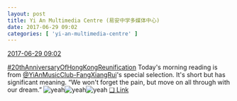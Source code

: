```yaml
---
layout: post
title: Yi An Multimedia Centre (易安中学多媒体中心)
date: 2017-06-29 09:02
categories: [ 'yi-an-multimedia-centre' ]
---
```


<div class="weibo-info">
  <a href="http://weibo.com/6196825252/Fa1MpA3DE">2017-06-29 09:02</a>
</div>

[#20thAnniversaryOfHongKongReunification](http://weibo.com/p/1008081a9bb6a0fb318a824df340f9e192b1a8) Today's morning reading is from [@YiAnMusicClub-FangXiangRui](http://weibo.com/u/6117583008)'s special selection. It's short but has significant meaning. “We won't forget the pain, but move on all through with our dream.” ![yeah](http://img.t.sinajs.cn/t4/appstyle/expression/ext/normal/13/ha_org.gif)![yeah](http://img.t.sinajs.cn/t4/appstyle/expression/ext/normal/13/ha_org.gif)![yeah](http://img.t.sinajs.cn/t4/appstyle/expression/ext/normal/13/ha_org.gif) [❏ Link](http://m.ximalaya.com/78339006/sound/42213539)
